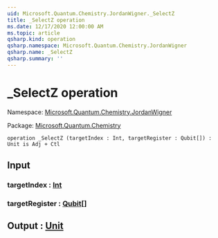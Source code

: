 ```yaml
---
uid: Microsoft.Quantum.Chemistry.JordanWigner._SelectZ
title: _SelectZ operation
ms.date: 12/17/2020 12:00:00 AM
ms.topic: article
qsharp.kind: operation
qsharp.namespace: Microsoft.Quantum.Chemistry.JordanWigner
qsharp.name: _SelectZ
qsharp.summary: ''
---
```


# _SelectZ operation

Namespace: [Microsoft.Quantum.Chemistry.JordanWigner](xref:Microsoft.Quantum.Chemistry.JordanWigner)

Package: [Microsoft.Quantum.Chemistry](https://nuget.org/packages/Microsoft.Quantum.Chemistry)




```qsharp
operation _SelectZ (targetIndex : Int, targetRegister : Qubit[]) : Unit is Adj + Ctl
```


## Input

### targetIndex : [Int](xref:microsoft.quantum.lang-ref.int)




### targetRegister : [Qubit](xref:microsoft.quantum.lang-ref.qubit)[]





## Output : [Unit](xref:microsoft.quantum.lang-ref.unit)


